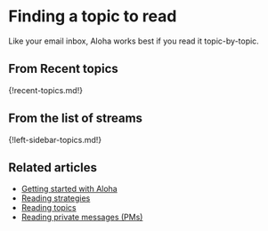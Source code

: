 # Finding a topic to read

Like your email inbox, Aloha works best if you read it topic-by-topic.

## From Recent topics

{!recent-topics.md!}

## From the list of streams

{!left-sidebar-topics.md!}

## Related articles

* [Getting started with Aloha](/help/getting-started-with-aloha)
* [Reading strategies](/help/reading-strategies)
* [Reading topics](/help/reading-topics)
* [Reading private messages (PMs)](/help/reading-pms)
